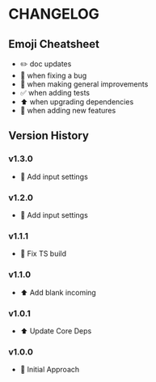 # CHANGELOG

## Emoji Cheatsheet
- :pencil2: doc updates
- :bug: when fixing a bug
- :rocket: when making general improvements
- :white_check_mark: when adding tests
- :arrow_up: when upgrading dependencies
- :tada: when adding new features

## Version History

### v1.3.0

- :rocket: Add input settings

### v1.2.0

- :rocket: Add input settings

### v1.1.1

- :bug: Fix TS build

### v1.1.0

- :arrow_up: Add blank incoming

### v1.0.1

- :arrow_up: Update Core Deps

### v1.0.0

- :rocket: Initial Approach

